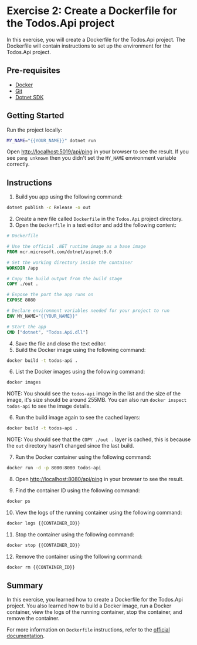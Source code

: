 # Exercise 2: Create a Dockerfile for the Todos.Api project

In this exercise, you will create a Dockerfile for the Todos.Api project. The Dockerfile will contain instructions to set up the environment for the Todos.Api project.

## Pre-requisites

- [Docker](https://docs.docker.com/get-docker/)
- [Git](https://git-scm.com/downloads)
- [Dotnet SDK](https://dotnet.microsoft.com/download)

## Getting Started

Run the project locally:

```bash
MY_NAME="{{YOUR_NAME}}" dotnet run
```

Open [http://localhost:5019/api/ping](http://localhost:5019/api/ping) in your browser to see the result. If you see `pong unknown` then you didn't set the `MY_NAME` environment variable correctly.

## Instructions

1. Build you app using the following command:

```bash
dotnet publish -c Release -o out
```

2. Create a new file called `Dockerfile` in the `Todos.Api` project directory.
3. Open the `Dockerfile` in a text editor and add the following content:

```Dockerfile
# Dockerfile

# Use the official .NET runtime image as a base image
FROM mcr.microsoft.com/dotnet/aspnet:9.0

# Set the working directory inside the container
WORKDIR /app

# Copy the build output from the build stage
COPY ./out .

# Expose the port the app runs on
EXPOSE 8080

# Declare environment variables needed for your project to run
ENV MY_NAME="{{YOUR_NAME}}"

# Start the app
CMD ["dotnet", "Todos.Api.dll"]
```

4. Save the file and close the text editor.
5. Build the Docker image using the following command:

```bash
docker build -t todos-api .
```

6. List the Docker images using the following command:

```bash
docker images
```

NOTE: You should see the `todos-api` image in the list and the size of the image, it's size should be around 255MB. You can also run `docker inspect todos-api` to see the image details.

6. Run the build image again to see the cached layers:

```bash
docker build -t todos-api .
```

NOTE: You should see that the `COPY ./out .` layer is cached, this is because the `out` directory hasn't changed since the last build.

7. Run the Docker container using the following command:

```bash
docker run -d -p 8080:8080 todos-api
```

8. Open [http://localhost:8080/api/ping](http://localhost:8080/api/ping) in your browser to see the result.

9. Find the container ID using the following command:

```bash
docker ps
```

10. View the logs of the running container using the following command:

```bash
docker logs {{CONTAINER_ID}}
```

11. Stop the container using the following command:

```bash
docker stop {{CONTAINER_ID}}
```

12. Remove the container using the following command:

```bash
docker rm {{CONTAINER_ID}}
```

## Summary

In this exercise, you learned how to create a Dockerfile for the Todos.Api project. You also learned how to build a Docker image, run a Docker container, view the logs of the running container, stop the container, and remove the container.

For more information on `Dockerfile` instructions, refer to the [official documentation](https://docs.docker.com/reference/dockerfile/).
